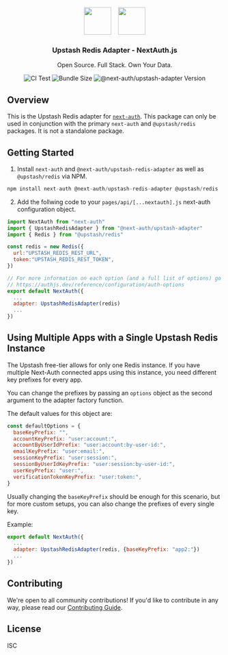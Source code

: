 <p align="center">
   <br/>
   <a href="https://authjs.dev" target="_blank"><img height="64px" src="https://authjs.dev/img/logo/logo-sm.png" /></a>&nbsp;&nbsp;&nbsp;&nbsp;<img height="64px" src="logo.svg" />
   <h3 align="center"><b>Upstash Redis Adapter</b> - NextAuth.js</h3>
   <p align="center">
   Open Source. Full Stack. Own Your Data.
   </p>
   <p align="center" style="align: center;">
      <img src="https://github.com/nextauthjs/next-auth/actions/workflows/release.yml/badge.svg?branch=main" alt="CI Test" />
      <img src="https://img.shields.io/bundlephobia/minzip/@next-auth/upstash-adapter" alt="Bundle Size"/>
      <img src="https://img.shields.io/npm/v/@next-auth/upstash-adapter" alt="@next-auth/upstash-adapter Version" />
   </p>
</p>

## Overview

This is the Upstash Redis adapter for [`next-auth`](https://authjs.dev). This package can only be used in conjunction with the primary `next-auth` and `@upstash/redis` packages. It is not a standalone package.

## Getting Started

1. Install `next-auth` and `@next-auth/upstash-redis-adapter` as well as `@upstash/redis` via NPM.

```js
npm install next-auth @next-auth/upstash-redis-adapter @upstash/redis
```

2. Add the follwing code to your `pages/api/[...nextauth].js` next-auth configuration object.

```js
import NextAuth from "next-auth"
import { UpstashRedisAdapter } from "@next-auth/upstash-adapter"
import { Redis } from "@upstash/redis"

const redis = new Redis({
  url:"UPSTASH_REDIS_REST_URL",
  token:"UPSTASH_REDIS_REST_TOKEN",
})

// For more information on each option (and a full list of options) go to
// https://authjs.dev/reference/configuration/auth-options
export default NextAuth({
  ...
  adapter: UpstashRedisAdapter(redis)
  ...
})
```

## Using Multiple Apps with a Single Upstash Redis Instance

The Upstash free-tier allows for only one Redis instance. If you have multiple Next-Auth connected apps using this instance, you need different key prefixes for every app.

You can change the prefixes by passing an `options` object as the second argument to the adapter factory function.

The default values for this object are:

```js
const defaultOptions = {
  baseKeyPrefix: "",
  accountKeyPrefix: "user:account:",
  accountByUserIdPrefix: "user:account:by-user-id:",
  emailKeyPrefix: "user:email:",
  sessionKeyPrefix: "user:session:",
  sessionByUserIdKeyPrefix: "user:session:by-user-id:",
  userKeyPrefix: "user:",
  verificationTokenKeyPrefix: "user:token:",
}
```

Usually changing the `baseKeyPrefix` should be enough for this scenario, but for more custom setups, you can also change the prefixes of every single key.

Example:

```js
export default NextAuth({
  ...
  adapter: UpstashRedisAdapter(redis, {baseKeyPrefix: "app2:"})
  ...
})
```

## Contributing

We're open to all community contributions! If you'd like to contribute in any way, please read our [Contributing Guide](https://github.com/nextauthjs/.github/blob/main/CONTRIBUTING.md).

## License

ISC
